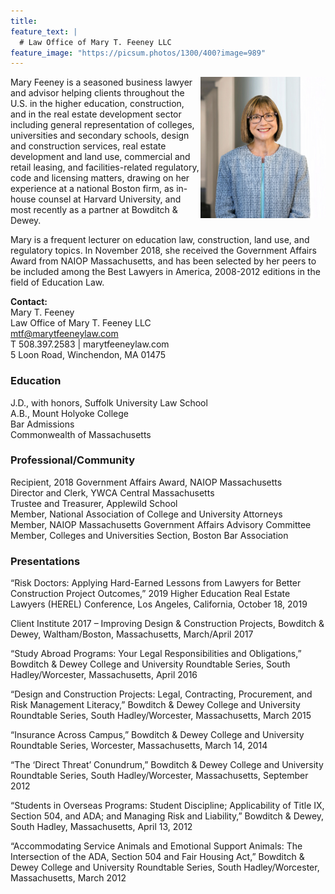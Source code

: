 ```yaml
---
title: 
feature_text: |
  # Law Office of Mary T. Feeney LLC
feature_image: "https://picsum.photos/1300/400?image=989"
---
```


<img src="/assets/Feeney.jpg" alt="MFeeney" width="200" align="right" />  Mary Feeney is a seasoned business lawyer and advisor helping clients throughout the U.S. in the higher education, construction, and in the real estate development sector including general representation of colleges, universities and secondary schools, design and construction services, real estate development and land use, commercial and retail leasing, and facilities-related regulatory, code and licensing matters, drawing on her experience at a national Boston firm, as in-house counsel at Harvard University, and most recently as a partner at Bowditch & Dewey. 

Mary is a frequent lecturer on education law, construction, land use, and regulatory topics. In November 2018, she received the Government Affairs Award from NAIOP Massachusetts, and has been selected by her peers to be included among the Best Lawyers in America, 2008-2012 editions in the field of Education Law.


**Contact:**  
Mary T. Feeney  
Law Office of Mary T. Feeney LLC  
[mtf@marytfeeneylaw.com](mailto:mtf@marytfeeneylaw.com)  
T 508.397.2583 | marytfeeneylaw.com  
5 Loon Road, Winchendon, MA 01475
 
### Education

J.D., with honors, Suffolk University Law School  
A.B., Mount Holyoke College  
Bar Admissions  
Commonwealth of Massachusetts

### Professional/Community
Recipient, 2018 Government Affairs Award, NAIOP Massachusetts  
Director and Clerk, YWCA Central Massachusetts  
Trustee and Treasurer, Applewild School  
Member, National Association of College and University Attorneys  
Member, NAIOP Massachusetts Government Affairs Advisory Committee  
Member, Colleges and Universities Section, Boston Bar Association  

### Presentations
“Risk Doctors: Applying Hard-Earned Lessons from Lawyers for Better Construction Project Outcomes,” 2019 Higher Education Real Estate Lawyers (HEREL) Conference, Los Angeles, California, October 18, 2019

Client Institute 2017 – Improving Design & Construction Projects, Bowditch & Dewey, Waltham/Boston, Massachusetts, March/April 2017

“Study Abroad Programs: Your Legal Responsibilities and Obligations,” Bowditch & Dewey College and University Roundtable Series, South Hadley/Worcester, Massachusetts, April 2016

“Design and Construction Projects: Legal, Contracting, Procurement, and Risk Management Literacy,” Bowditch & Dewey College and University Roundtable Series, South Hadley/Worcester, Massachusetts, March 2015

“Insurance Across Campus,” Bowditch & Dewey College and University Roundtable Series, Worcester, Massachusetts, March 14, 2014

“The ‘Direct Threat’ Conundrum,” Bowditch & Dewey College and University Roundtable Series, South Hadley/Worcester, Massachusetts, September 2012

“Students in Overseas Programs: Student Discipline; Applicability of Title IX, Section 504, and ADA; and Managing Risk and Liability,” Bowditch & Dewey, South Hadley, Massachusetts, April 13, 2012

“Accommodating Service Animals and Emotional Support Animals: The Intersection of the ADA, Section 504 and Fair Housing Act,” Bowditch & Dewey College and University Roundtable Series, South Hadley/Worcester, Massachusetts, March 2012
